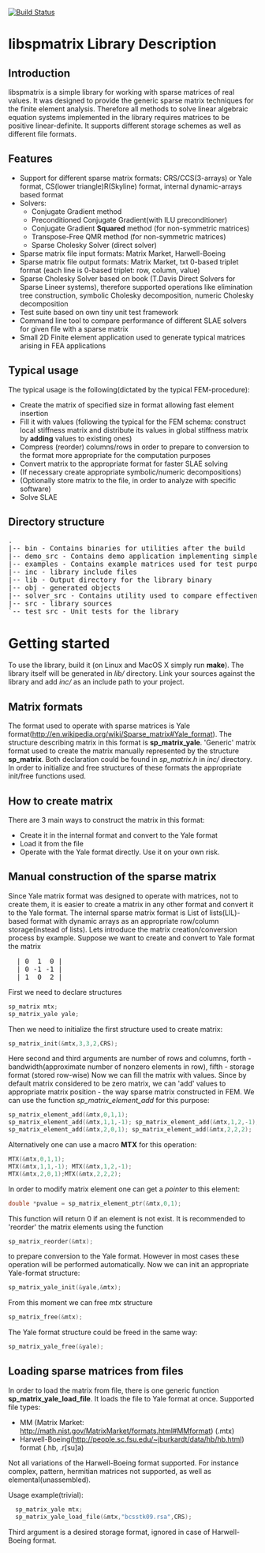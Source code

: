 [![Build Status](https://travis-ci.org/fourier/libspmatrix.svg?branch=master)](https://travis-ci.org/fourier/libspmatrix)

libspmatrix Library Description
===============================

Introduction
------------
libspmatrix is a simple library for working with sparse matrices of real values. It was designed to provide the generic sparse matrix techniques for the finite element analysis.
Therefore all methods to solve linear algebraic equation systems implemented in the library requires matrices to be positive linear-definite. It supports different storage schemes as well as different file formats. 

Features
--------
 * Support for different sparse matrix formats: CRS/CCS(3-arrays) or Yale format, CS(lower triangle)R(Skyline) format, internal dynamic-arrays based format
 * Solvers: 
   * Conjugate Gradient method
   * Preconditioned Conjugate Gradient(with ILU preconditioner)
   * Conjugate Gradient **Squared** method (for non-symmetric matrices)
   * Transpose-Free QMR method (for non-symmetric matrices)
   * Sparse Cholesky Solver (direct solver)
 * Sparse matrix file input formats: Matrix Market, Harwell-Boeing
 * Sparse matrix file output formats: Matrix Market, txt 0-based triplet format (each line is 0-based triplet: row, column, value)
 * Sparse Cholesky Solver based on book (T.Davis Direct Solvers for Sparse Lineer systems), therefore supported operations like elimination tree construction, symbolic Cholesky decomposition, numeric Cholesky decomposition 
 * Test suite based on own tiny unit test framework
 * Command line tool to compare performance of different SLAE solvers for given file with a sparse matrix
 * Small 2D Finite element application used to generate typical matrices arising in FEA applications  
 
Typical usage
-------------
The typical usage is the following(dictated by the typical FEM-procedure):
 * Create the matrix of specified size in format allowing fast element insertion
 * Fill it with values (following the typical for the FEM schema: construct local stiffness matrix and distribute its values in global stiffness matrix by **adding** values to existing ones)
 * Compress (reorder) columns/rows in order to prepare to conversion to the format more appropriate for the computation purposes
 * Convert matrix to the appropriate format for faster SLAE solving
 * (If necessary create appropriate symbolic/numeric decompositions)
 * (Optionally store matrix to the file, in order to analyze with specific software)
 * Solve SLAE

Directory structure
-------------------
<pre>
.
|-- bin - Contains binaries for utilities after the build
|-- demo_src - Contains demo application implementing simple FEA task for 2D case
|-- examples - Contains example matrices used for test purposes. All matrices are taken from MatrixMarket
|-- inc - library include files 
|-- lib - Output directory for the library binary
|-- obj - generated objects
|-- solver_src - Contains utility used to compare effectiveness of different SLAE solvers
|-- src - library sources
`-- test_src - Unit tests for the library
</pre>

Getting started
===============
To use the library, build it (on Linux and MacOS X simply run **make**). The library itself will be generated in *lib/* directory. Link your sources against the library and add *inc/* as an include path to your project. 

Matrix formats
--------------
The format used to operate with sparse matrices is Yale format(http://en.wikipedia.org/wiki/Sparse_matrix#Yale_format). The structure describing matrix in this format is **sp_matrix_yale**. 'Generic' matrix format used to create the matrix manually represented by the structure **sp_matrix**.
Both declaration could be found in *sp_matrix.h* in *inc/* directory. In order to initialize and free structures of these formats the appropriate init/free functions used.

How to create matrix
--------------------
There are 3 main ways to construct the matrix in this format:
 * Create it in the internal format and convert to the Yale format
 * Load it from the file
 * Operate with the Yale format directly. Use it on your own risk.

Manual construction of the sparse matrix
----------------------------------------
Since Yale matrix format was designed to operate with matrices, not to create them, it is easier to create a matrix in any other format and convert it to the Yale format. The internal sparse matrix format is List of lists(LIL)-based format with dynamic arrays as an appropriate row/column storage(instead of lists).
Lets introduce the matrix creation/conversion process by example.
Suppose we want to create and convert to Yale format the matrix
<pre>
  | 0  1  0 |
  | 0 -1 -1 |
  | 1  0  2 |
</pre>
First we need to declare structures
```c
sp_matrix mtx;
sp_matrix_yale yale;
```
Then we need to initialize the first structure used to create matrix:
```c
sp_matrix_init(&mtx,3,3,2,CRS);
```
Here second and third arguments are number of rows and columns, forth - bandwidth(approximate number of nonzero elements in row), fifth - storage format (stored row-wise)
Now we can fill the matrix with values.
Since by default matrix considered to be zero matrix, we can 'add' values to appropriate matrix position - the way sparse matrix constructed in FEM. We can use the function *sp_matrix_element_add* for this purpose:
```c
sp_matrix_element_add(&mtx,0,1,1);
sp_matrix_element_add(&mtx,1,1,-1); sp_matrix_element_add(&mtx,1,2,-1);
sp_matrix_element_add(&mtx,2,0,1); sp_matrix_element_add(&mtx,2,2,2);
```
Alternatively one can use a macro **MTX** for this operation:
```c
MTX(&mtx,0,1,1);
MTX(&mtx,1,1,-1); MTX(&mtx,1,2,-1);
MTX(&mtx,2,0,1);MTX(&mtx,2,2,2);
```
In order to modify matrix element one can get a *pointer* to this element:
```c
double *pvalue = sp_matrix_element_ptr(&mtx,0,1);
```
This function will return 0 if an element is not exist.
It is recommended to 'reorder' the matrix elements using the function
```c
sp_matrix_reorder(&mtx);
```
to prepare conversion to the Yale format.
However in most cases these operation will be performed automatically.
Now we can init an appropriate Yale-format structure:
```c
sp_matrix_yale_init(&yale,&mtx);
```
From this moment we can free *mtx* structure
```c
sp_matrix_free(&mtx);
```
The Yale format structure could be freed in the same way:
```c
sp_matrix_yale_free(&yale);
```

Loading sparse matrices from files
----------------------------------
In order to load the matrix from file, there is one generic function **sp_matrix_yale_load_file**. It loads the file to Yale format at once. Supported file types:
 * MM (Matrix Market: http://math.nist.gov/MatrixMarket/formats.html#MMformat) (.mtx)
 * Harwell-Boeing(http://people.sc.fsu.edu/~jburkardt/data/hb/hb.html) format (.hb, .r[su]a)

Not all variations of the Harwell-Boeing format supported. For instance complex, pattern, hermitian matrices not supported, as well as elemental(unassembled).

Usage example(trivial):
```c
  sp_matrix_yale mtx;
  sp_matrix_yale_load_file(&mtx,"bcsstk09.rsa",CRS);
```
Third argument is a desired storage format, ignored in case of Harwell-Boeing format.

